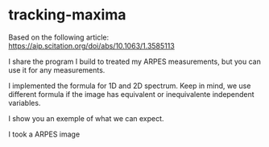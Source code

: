 # tracking-maxima


Based on the following article:
https://aip.scitation.org/doi/abs/10.1063/1.3585113


I share the program I build to treated my ARPES measurements, but you can use it for any measurements.

I implemented the formula for 1D and 2D spectrum.
Keep in mind, we use different formula if the image has equivalent or inequivalente independent variables.

I show you an exemple of what we can expect.

I took a ARPES image

